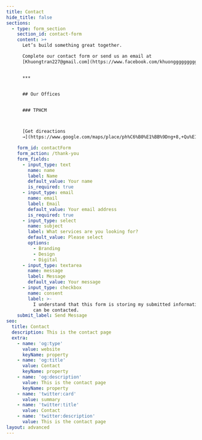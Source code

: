 ```yaml
---
title: Contact
hide_title: false
sections:
  - type: form_section
    section_id: contact-form
    content: >+
      Let’s build something great together.

      Complete our contact form or send us an email at
      [Khuongtran227@gmail.com](https://www.facebook.com/khuonggggggggg/)


      ***


      ## Our Offices


      ### TPHCM



      [Get direactions
      →](https://www.google.com/maps/place/ph%C6%B0%E1%BB%9Dng+8,+Qu%E1%BA%ADn+11,+Th%C3%A0nh+ph%E1%BB%91+H%E1%BB%93+Ch%C3%AD+Minh,+Vi%E1%BB%87t+Nam/@10.7614477,106.6463336,17z/data=!3m1!4b1!4m5!3m4!1s0x31752e924918cf05:0xfd30fe3536927c80!8m2!3d10.7606898!4d106.6482886?hl=vi-VN)

    form_id: contactForm
    form_action: /thank-you
    form_fields:
      - input_type: text
        name: name
        label: Name
        default_value: Your name
        is_required: true
      - input_type: email
        name: email
        label: Email
        default_value: Your email address
        is_required: true
      - input_type: select
        name: subject
        label: What services are you looking for?
        default_value: Please select
        options:
          - Branding
          - Design
          - Digital
      - input_type: textarea
        name: message
        label: Message
        default_value: Your message
      - input_type: checkbox
        name: consent
        label: >-
          I understand that this form is storing my submitted information so I
          can be contacted.
    submit_label: Send Message
seo:
  title: Contact
  description: This is the contact page
  extra:
    - name: 'og:type'
      value: website
      keyName: property
    - name: 'og:title'
      value: Contact
      keyName: property
    - name: 'og:description'
      value: This is the contact page
      keyName: property
    - name: 'twitter:card'
      value: summary
    - name: 'twitter:title'
      value: Contact
    - name: 'twitter:description'
      value: This is the contact page
layout: advanced
---
```

